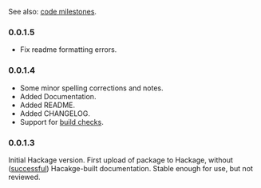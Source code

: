 See also: [code milestones](https://github.com/orome/crypto-enigma/milestones?state=closed).

### 0.0.1.5

* Fix readme formatting errors.

### 0.0.1.4

* Some minor spelling corrections and notes.
* Added Documentation.
* Added README.
* Added CHANGELOG.
* Support for [build checks](https://travis-ci.org/orome/crypto-enigma).


### 0.0.1.3

Initial Hackage version. First upload of package to Hackage, 
without ([successful](https://hackage.haskell.org/package/crypto-enigma-0.0.1.3/reports/1)) Hacakge-built documentation.
Stable enough for use, but not reviewed.